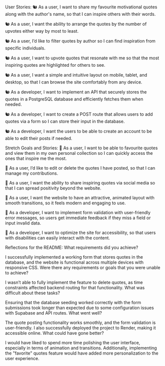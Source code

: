 User Stories:
🐿️ As a user, I want to share my favourite motivational quotes along with the author's name, so that I can inspire others with their words.

🐿️ As a user, I want the ability to arrange the quotes by the number of upvotes either way by most to least.

🐿️ As a user, I’d like to filter quotes by author so I can find inspiration from specific individuals.

🐿️ As a user, I want to upvote quotes that resonate with me so that the most inspiring quotes are highlighted for others to see.

🐿️ As a user, I want a simple and intuitive layout on mobile, tablet, and desktop, so that I can browse the site comfortably from any device.

🐿️ As a developer, I want to implement an API that securely stores the quotes in a PostgreSQL database and efficiently fetches them when needed.

🐿️ As a developer, I want to create a POST route that allows users to add quotes via a form so I can store their input in the database.

🐿️ As a developer, I want the users to be able to create an account to be able to edit their posts if needed.

Stretch Goals and Stories:
🏹 As a user, I want to be able to favourite quotes and view them in my own personal collection so I can quickly access the ones that inspire me the most.

🏹 As a user, I’d like to edit or delete the quotes I have posted, so that I can manage my contributions.

🏹 As a user, I want the ability to share inspiring quotes via social media so that I can spread positivity beyond the website.

🏹 As a user, I want the website to have an attractive, animated layout with smooth transitions, so it feels modern and engaging to use.

🏹 As a developer, I want to implement form validation with user-friendly error messages, so users get immediate feedback if they miss a field or input invalid data.

🏹 As a developer, I want to optimize the site for accessibility, so that users with disabilities can easily interact with the content.

Reflections for the README:
What requirements did you achieve?

I successfully implemented a working form that stores quotes in the database, and the website is functional across multiple devices with responsive CSS.
Were there any requirements or goals that you were unable to achieve?

I wasn’t able to fully implement the feature to delete quotes, as time constraints affected backend routing for that functionality.
What was difficult about these tasks?

Ensuring that the database seeding worked correctly with the form submissions took longer than expected due to some configuration issues with Supabase and API routes.
What went well?

The quote posting functionality works smoothly, and the form validation is user-friendly. I also successfully deployed the project to Render, making it accessible online.
What could have gone better?

I would have liked to spend more time polishing the user interface, especially in terms of animation and transitions. Additionally, implementing the "favorite" quotes feature would have added more personalization to the user experience.
